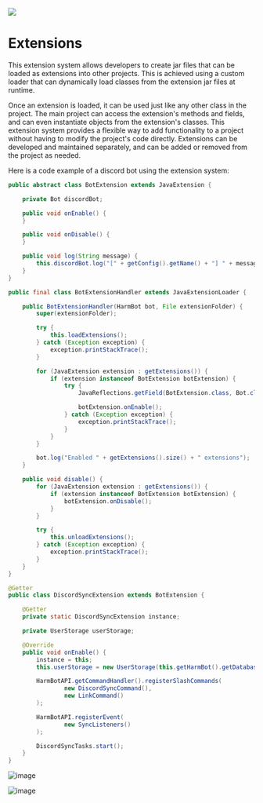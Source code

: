 [![](https://jitpack.io/v/MC-Replay/Extensions.svg)](https://jitpack.io/#MC-Replay/Extensions)

# Extensions
This extension system allows developers to create jar files that can be loaded as extensions into other projects. This is achieved using a custom loader that can dynamically load classes from the extension jar files at runtime.

Once an extension is loaded, it can be used just like any other class in the project. The main project can access the extension's methods and fields, and can even instantiate objects from the extension's classes. This extension system provides a flexible way to add functionality to a project without having to modify the project's code directly. Extensions can be developed and maintained separately, and can be added or removed from the project as needed.

Here is a code example of a discord bot using the extension system:

```java
public abstract class BotExtension extends JavaExtension {

    private Bot discordBot;

    public void onEnable() {
    }

    public void onDisable() {
    }

    public void log(String message) {
        this.discordBot.log("[" + getConfig().getName() + "] " + message);
    }
}
```

```java
public final class BotExtensionHandler extends JavaExtensionLoader {

    public BotExtensionHandler(HarmBot bot, File extensionFolder) {
        super(extensionFolder);

        try {
            this.loadExtensions();
        } catch (Exception exception) {
            exception.printStackTrace();
        }

        for (JavaExtension extension : getExtensions()) {
            if (extension instanceof BotExtension botExtension) {
                try {
                    JavaReflections.getField(BotExtension.class, Bot.class, "discordBot").set(botExtension, bot);

                    botExtension.onEnable();
                } catch (Exception exception) {
                    exception.printStackTrace();
                }
            }
        }

        bot.log("Enabled " + getExtensions().size() + " extensions");
    }

    public void disable() {
        for (JavaExtension extension : getExtensions()) {
            if (extension instanceof BotExtension botExtension) {
                botExtension.onDisable();
            }
        }

        try {
            this.unloadExtensions();
        } catch (Exception exception) {
            exception.printStackTrace();
        }
    }
}
```

```java
@Getter
public class DiscordSyncExtension extends BotExtension {

    @Getter
    private static DiscordSyncExtension instance;

    private UserStorage userStorage;

    @Override
    public void onEnable() {
        instance = this;
        this.userStorage = new UserStorage(this.getHarmBot().getDatabase());

        HarmBotAPI.getCommandHandler().registerSlashCommands(
                new DiscordSyncCommand(),
                new LinkCommand()
        );

        HarmBotAPI.registerEvent(
                new SyncListeners()
        );

        DiscordSyncTasks.start();
    }
}
```

![image](https://user-images.githubusercontent.com/72739475/236324065-9c07f516-111a-49be-88d0-23bd0d76d070.png)

![image](https://user-images.githubusercontent.com/72739475/236324163-42819b2b-0ea3-44fc-9760-b75b7d766ad5.png)

